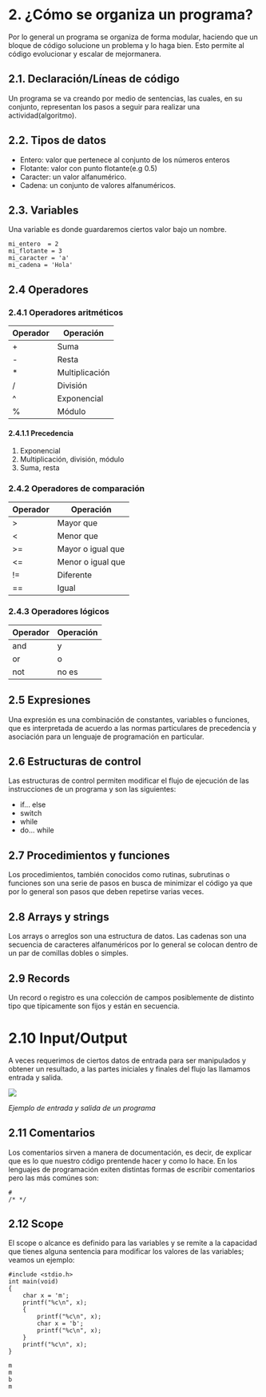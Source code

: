 # 2. ¿Cómo se organiza un programa?

Por lo general un programa se organiza de forma modular, haciendo que un bloque
de código solucione un problema y lo haga bien. Esto permite al código evolucionar y escalar de mejormanera.

## 2.1. Declaración/Líneas de código
Un programa se va creando por medio de sentencias, las cuales, en su conjunto,
representan los pasos a seguir para realizar una actividad(algoritmo).

## 2.2. Tipos de datos


* Entero: valor que pertenece al conjunto de los números enteros
* Flotante: valor con punto flotante(e.g 0.5)
* Caracter: un valor alfanumérico.
* Cadena: un conjunto de valores alfanuméricos.

## 2.3. Variables

Una variable es donde guardaremos ciertos valor bajo un nombre.

```
mi_entero  = 2
mi_flotante = 3
mi_caracter = 'a'
mi_cadena = 'Hola'
```

## 2.4  Operadores

### 2.4.1 Operadores aritméticos

| Operador | Operación|
| --- | --- |
| + | Suma |
| - | Resta |
| * | Multiplicación |
| / | División |
| ^ | Exponencial |
| % | Módulo |

#### 2.4.1.1 Precedencia

1. Exponencial
2. Multiplicación, división, módulo
3. Suma, resta

### 2.4.2 Operadores de comparación

| Operador | Operación |
| --- | --- |
| > | Mayor que |
| < | Menor que |
| >= | Mayor o igual que |
| <= | Menor o igual que |
| != | Diferente |
| == | Igual |

### 2.4.3 Operadores lógicos

| Operador | Operación |
| --- | --- |
| and | y |
| or | o |
|not | no es |

## 2.5 Expresiones

Una expresión es una combinación de constantes, variables o funciones, que es
interpretada de acuerdo a las normas particulares de precedencia y asociación
para un lenguaje de programación en particular.

## 2.6 Estructuras de control

Las estructuras de control permiten modificar el flujo de ejecución de las
instrucciones de un programa y son las siguientes:

- if... else
- switch
- while
- do... while

## 2.7 Procedimientos y funciones

Los procedimientos, también conocidos como rutinas, subrutinas o funciones son
una serie de pasos en busca de minimizar el código ya que por lo general son pasos que
deben repetirse varias veces.

## 2.8 Arrays y strings

Los arrays o arreglos son una estructura de datos. Las cadenas son una secuencia
de caracteres alfanuméricos por lo general se colocan dentro de un par de
comillas dobles o simples.

## 2.9 Records

Un record o registro es una colección de campos posiblemente de distinto tipo
que típicamente son fijos y están en secuencia.

# 2.10 Input/Output

A veces requerimos de ciertos datos de entrada para ser manipulados y obtener
un resultado, a las partes iniciales y finales del flujo las llamamos entrada y
salida.

![](https://www.dwheeler.com/secure-programs/program.png)

_Ejemplo de entrada y salida de un programa_

## 2.11 Comentarios

Los comentarios sirven a manera de documentación, es decir, de explicar que es
lo que nuestro código prentende hacer y como lo hace. En los lenguajes de
programación exiten distintas formas de escribir comentarios pero las más
comúnes son:

```
#
/* */
```

## 2.12 Scope

El scope o alcance es definido para las variables y se remite a la capacidad que
tienes alguna sentencia para modificar los valores de las variables; veamos un
ejemplo:

```
#include <stdio.h>
int main(void)
{
    char x = 'm';
    printf("%c\n", x);
    {
        printf("%c\n", x);
        char x = 'b';
        printf("%c\n", x);
    }
    printf("%c\n", x);
}
```

```
m
m
b
m
```
